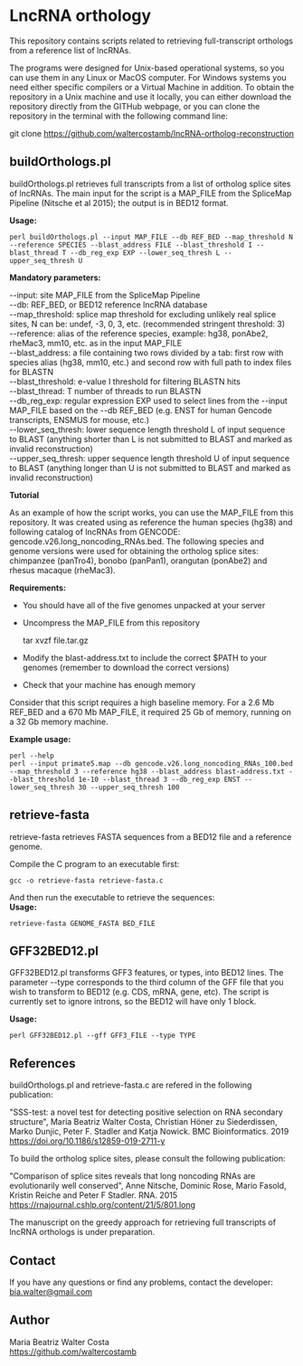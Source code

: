 # LncRNA orthology

This repository contains scripts related to retrieving full-transcript orthologs from a reference list of lncRNAs.

The programs were designed for Unix-based operational systems, so you can use them in any Linux or MacOS computer. For Windows systems you need either specific compilers or a Virtual Machine in addition. To obtain the repository in a Unix machine and use it locally, you can either download the repository directly from the GITHub webpage, or you can clone the repository in the terminal with the following command line:

git clone https://github.com/waltercostamb/lncRNA-ortholog-reconstruction

## buildOrthologs.pl

buildOrthologs.pl retrieves full transcripts from a list of ortholog splice sites of lncRNAs. The main input for the script is a MAP_FILE from the SpliceMap Pipeline (Nitsche et al 2015); the output is in BED12 format.

**Usage:**

    perl buildOrthologs.pl --input MAP_FILE --db REF_BED --map_threshold N --reference SPECIES --blast_address FILE --blast_threshold I --blast_thread T --db_reg_exp EXP --lower_seq_thresh L --upper_seq_thresh U

**Mandatory parameters:**

--input: site MAP_FILE from the SpliceMap Pipeline  
--db: REF_BED, or BED12 reference lncRNA database  
--map_threshold: splice map threshold for excluding unlikely real splice sites, N can be: undef, -3, 0, 3, etc. (recommended stringent threshold: 3)  
--reference: alias of the reference species, example: hg38, ponAbe2, rheMac3, mm10, etc. as in the input MAP_FILE  
--blast_address: a file containing two rows divided by a tab: first row with species alias (hg38, mm10, etc.) and second row with full path to index files for BLASTN  
--blast_threshold: e-value I threshold for filtering BLASTN hits  
--blast_thread: T number of threads to run BLASTN  
--db_reg_exp: regular expression EXP used to select lines from the --input MAP_FILE based on the --db REF_BED (e.g. ENST for human Gencode transcripts, ENSMUS for mouse, etc.)  
--lower_seq_thresh: lower sequence length threshold L of input sequence to BLAST (anything shorter than L is not submitted to BLAST and marked as invalid reconstruction)  
--upper_seq_thresh: upper sequence length threshold U of input sequence to BLAST (anything longer than U is not submitted to BLAST and marked as invalid reconstruction)  

**Tutorial**

As an example of how the script works, you can use the MAP_FILE from this repository. It was created using as reference the human species (hg38) and following catalog of lncRNAs from GENCODE: gencode.v26.long_noncoding_RNAs.bed. The following species and genome versions were used for obtaining the ortholog splice sites: chimpanzee (panTro4), bonobo (panPan1), orangutan (ponAbe2) and rhesus macaque (rheMac3).

**Requirements:**  

  - You should have all of the five genomes unpacked at your server  
  - Uncompress the MAP_FILE from this repository  
  
    tar xvzf file.tar.gz
    
  - Modify the blast-address.txt to include the correct $PATH to your genomes (remember to download the correct versions)
  - Check that your machine has enough memory
  
  Consider that this script requires a high baseline memory. For a 2.6 Mb REF_BED and a 670 Mb MAP_FILE, it required 25 Gb of memory, running on a 32 Gb memory machine.

**Example usage:**
    
    perl --help
    perl --input primate5.map --db gencode.v26.long_noncoding_RNAs_100.bed --map_threshold 3 --reference hg38 --blast_address blast-address.txt --blast_threshold 1e-10 --blast_thread 3 --db_reg_exp ENST --lower_seq_thresh 30 --upper_seq_thresh 100

## retrieve-fasta

retrieve-fasta retrieves FASTA sequences from a BED12 file and a reference genome.

Compile the C program to an executable first:  

    gcc -o retrieve-fasta retrieve-fasta.c

And then run the executable to retrieve the sequences:  
**Usage:** 

    retrieve-fasta GENOME_FASTA BED_FILE

## GFF32BED12.pl

GFF32BED12.pl transforms GFF3 features, or types, into BED12 lines. The parameter --type corresponds to the third column of the GFF file that you wish to transform to BED12 (e.g. CDS, mRNA, gene, etc). The script is currently set to ignore introns, so the BED12 will have only 1 block.

**Usage:**

    perl GFF32BED12.pl --gff GFF3_FILE --type TYPE

## References

buildOrthologs.pl and retrieve-fasta.c are refered in the following publication:

"SSS-test: a novel test for detecting positive selection on RNA secondary structure", Maria Beatriz Walter Costa, Christian Höner zu Siederdissen, Marko Dunjic, Peter F. Stadler and Katja Nowick. BMC Bioinformatics. 2019
  https://doi.org/10.1186/s12859-019-2711-y

To build the ortholog splice sites, please consult the following publication:

"Comparison of splice sites reveals that long noncoding RNAs are evolutionarily well conserved", Anne Nitsche, Dominic Rose, Mario Fasold, Kristin Reiche and Peter F Stadler. RNA. 2015
  https://rnajournal.cshlp.org/content/21/5/801.long
  
The manuscript on the greedy approach for retrieving full transcripts of lncRNA orthologs is under preparation.
  
## Contact

If you have any questions or find any problems, contact the developer: bia.walter@gmail.com

## Author

Maria Beatriz Walter Costa  
https://github.com/waltercostamb
